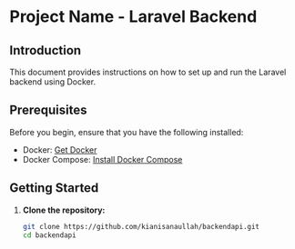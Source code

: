 # Project Name - Laravel Backend

## Introduction

This document provides instructions on how to set up and run the Laravel backend using Docker.

## Prerequisites

Before you begin, ensure that you have the following installed:

- Docker: [Get Docker](https://docs.docker.com/get-docker/)
- Docker Compose: [Install Docker Compose](https://docs.docker.com/compose/install/)

## Getting Started

1. **Clone the repository:**

   ```bash
   git clone https://github.com/kianisanaullah/backendapi.git
   cd backendapi
